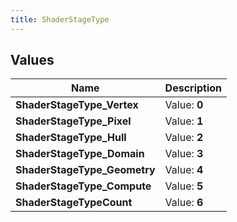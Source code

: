 ```yaml
---
title: ShaderStageType
---
```


## Values

| Name | Description |
| ---- | ----------- |
| **ShaderStageType\_Vertex** | Value: **0** |
| **ShaderStageType\_Pixel** | Value: **1** |
| **ShaderStageType\_Hull** | Value: **2** |
| **ShaderStageType\_Domain** | Value: **3** |
| **ShaderStageType\_Geometry** | Value: **4** |
| **ShaderStageType\_Compute** | Value: **5** |
| **ShaderStageTypeCount** | Value: **6** |

